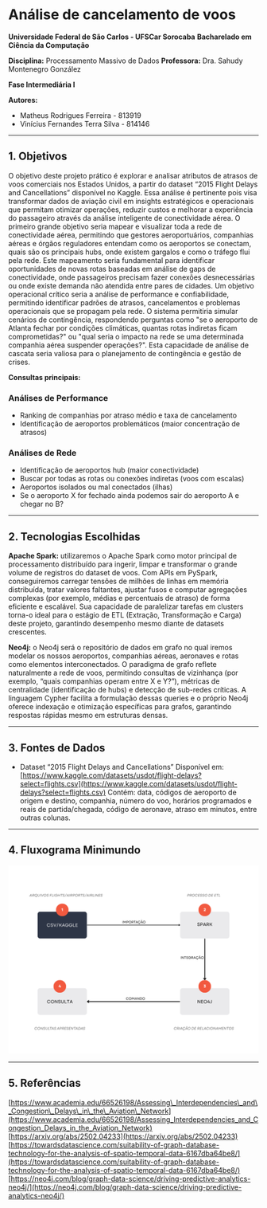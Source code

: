 # Análise de cancelamento de voos

**Universidade Federal de São Carlos - UFSCar Sorocaba**
**Bacharelado em Ciência da Computação**

**Disciplina:** Processamento Massivo de Dados
**Professora:** Dra. Sahudy Montenegro González

**Fase Intermediária I**

**Autores:**

* Matheus Rodrigues Ferreira - 813919
* Vinícius Fernandes Terra Silva - 814146

---

## 1. Objetivos

O objetivo deste projeto prático é explorar e analisar atributos de atrasos de voos comerciais nos Estados Unidos, a partir do dataset “2015 Flight Delays and Cancellations” disponível no Kaggle.
Essa análise é pertinente pois visa transformar dados de aviação civil em insights estratégicos e operacionais que permitam otimizar operações, reduzir custos e melhorar a experiência do passageiro através da análise inteligente de conectividade aérea.
O primeiro grande objetivo seria mapear e visualizar toda a rede de conectividade aérea, permitindo que gestores aeroportuários, companhias aéreas e órgãos reguladores entendam como os aeroportos se conectam, quais são os principais hubs, onde existem gargalos e como o tráfego flui pela rede. Este mapeamento seria fundamental para identificar oportunidades de novas rotas baseadas em análise de gaps de conectividade, onde passageiros precisam fazer conexões desnecessárias ou onde existe demanda não atendida entre pares de cidades.
Um objetivo operacional crítico seria a análise de performance e confiabilidade, permitindo identificar padrões de atrasos, cancelamentos e problemas operacionais que se propagam pela rede. O sistema permitiria simular cenários de contingência, respondendo perguntas como "se o aeroporto de Atlanta fechar por condições climáticas, quantas rotas indiretas ficam comprometidas?" ou "qual seria o impacto na rede se uma determinada companhia aérea suspender operações?". Esta capacidade de análise de cascata seria valiosa para o planejamento de contingência e gestão de crises.

**Consultas principais:**

### Análises de Performance

* Ranking de companhias por atraso médio e taxa de cancelamento
* Identificação de aeroportos problemáticos (maior concentração de atrasos)

### Análises de Rede

* Identificação de aeroportos hub (maior conectividade)
* Buscar por todas as rotas ou conexões indiretas (voos com escalas)
* Aeroportos isolados ou mal conectados (ilhas)
* Se o aeroporto X for fechado ainda podemos sair do aeroporto A e chegar no B?

---

## 2. Tecnologias Escolhidas

**Apache Spark:** utilizaremos o Apache Spark como motor principal de processamento distribuído para ingerir, limpar e transformar o grande volume de registros do dataset de voos. Com APIs em PySpark, conseguiremos carregar tensões de milhões de linhas em memória distribuída, tratar valores faltantes, ajustar fusos e computar agregações complexas (por exemplo, médias e percentuais de atraso) de forma eficiente e escalável. Sua capacidade de paralelizar tarefas em clusters torna-o ideal para o estágio de ETL (Extração, Transformação e Carga) deste projeto, garantindo desempenho mesmo diante de datasets crescentes.

**Neo4j:** o Neo4j será o repositório de dados em grafo no qual iremos modelar os nossos aeroportos, companhias aéreas, aeronaves e rotas como elementos interconectados. O paradigma de grafo reflete naturalmente a rede de voos, permitindo consultas de vizinhança (por exemplo, “quais companhias operam entre X e Y?”), métricas de centralidade (identificação de hubs) e detecção de sub-redes críticas. A linguagem Cypher facilita a formulação dessas queries e o próprio Neo4j oferece indexação e otimização específicas para grafos, garantindo respostas rápidas mesmo em estruturas densas.

---

## 3. Fontes de Dados

* Dataset “2015 Flight Delays and Cancellations”
  Disponível em: [https://www.kaggle.com/datasets/usdot/flight-delays?select=flights.csv](https://www.kaggle.com/datasets/usdot/flight-delays?select=flights.csv)
  Contém: data, códigos de aeroporto de origem e destino, companhia, número do voo, horários programados e reais de partida/chegada, código de aeronave, atraso em minutos, entre outras colunas.

---

## 4. Fluxograma Minimundo

![Fluxograma Minimundo](./images/fluxograma.png)

---

## 5. Referências

[https://www.academia.edu/66526198/Assessing\_Interdependencies\_and\_Congestion\_Delays\_in\_the\_Aviation\_Network](https://www.academia.edu/66526198/Assessing_Interdependencies_and_Congestion_Delays_in_the_Aviation_Network)
[https://arxiv.org/abs/2502.04233](https://arxiv.org/abs/2502.04233)
[https://towardsdatascience.com/suitability-of-graph-database-technology-for-the-analysis-of-spatio-temporal-data-6167dba64be8/](https://towardsdatascience.com/suitability-of-graph-database-technology-for-the-analysis-of-spatio-temporal-data-6167dba64be8/)
[https://neo4j.com/blog/graph-data-science/driving-predictive-analytics-neo4j/](https://neo4j.com/blog/graph-data-science/driving-predictive-analytics-neo4j/)
